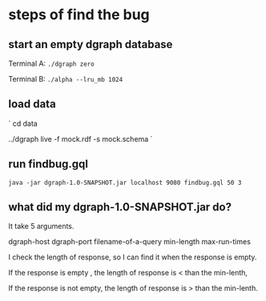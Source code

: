 # steps of find the bug
## start an empty dgraph database
Terminal A: `./dgraph zero`

Terminal B: `./alpha --lru_mb 1024`

## load data
`
cd data

../dgraph live -f mock.rdf -s mock.schema
` 

## run findbug.gql

`
java -jar dgraph-1.0-SNAPSHOT.jar localhost 9080 findbug.gql 50 3
`

## what did my  dgraph-1.0-SNAPSHOT.jar do?
It take 5 arguments. 

dgraph-host dgraph-port filename-of-a-query  min-length  max-run-times

I check the length of response, so I can find it when the response is empty.

If the response is empty , the length of response is < than the min-lenth,

If the response is not empty, the length of response is > than the min-lenth.

